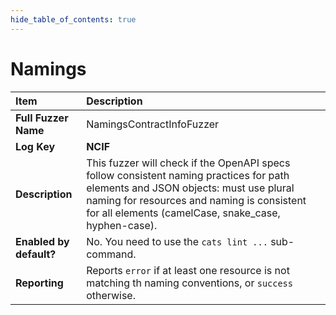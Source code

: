 ```yaml
--- 
hide_table_of_contents: true
---
```


# Namings

| Item                                                                | Description                                                                                                                                                                                                                             |
|:--------------------------------------------------------------------|:----------------------------------------------------------------------------------------------------------------------------------------------------------------------------------------------------------------------------------------|
| **Full Fuzzer Name**                                                | NamingsContractInfoFuzzer                                                                                                                                                                                                               |
| **Log Key**                                                         | **NCIF**                                                                                                                                                                                                                                |
| **Description**                                                     | This fuzzer will check if the OpenAPI specs follow consistent naming practices for path elements and JSON objects: must use plural naming for resources and naming is consistent for all elements (camelCase, snake_case, hyphen-case). |
| **Enabled by default?**                                             | No. You need to use the `cats lint ...` sub-command.                                                                                                                                                                                    |                                                                                                                                                                                                                                                                                                                                                                                                                                     |
| **Reporting**                                                       | Reports `error` if at least one resource is not matching th naming conventions, or `success` otherwise.                                                                                                                                 | 

